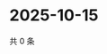 # 2025-10-15

共 0 条

<!-- BEGIN ZHIHUQUESTIONS -->
<!-- 最后更新时间 Wed Oct 15 2025 15:12:32 GMT+0800 (China Standard Time) -->

<!-- END ZHIHUQUESTIONS -->
